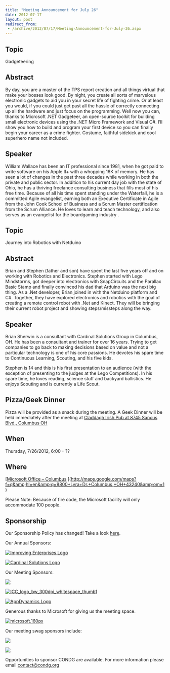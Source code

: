 ```yaml
---
title: "Meeting Announcement for July 26"
date: 2012-07-17
layout: post
redirect_from:
 - /archive/2012/07/17/Meeting-Announcement-for-July-26.aspx
---
```


## Topic

Gadgeteering

## Abstract

By day, you are a master of the TPS report creation and all things virtual that make your bosses look good. By night, you create all sorts of marvelous electronic gadgets to aid you in your secret life of fighting crime. Or at least you would, if you could just get past all the hassle of correctly connecting up all the hardware and just focus on the programming. Well now you can, thanks to Microsoft .NET Gadgeteer, an open-source toolkit for building small electronic devices using the .NET Micro Framework and Visual C#. I’ll show you how to build and program your first device so you can finally begin your career as a crime fighter. Costume, faithful sidekick and cool superhero name not included.

## Speaker

William Wallace has been an IT professional since 1981, when he got paid to write software on his Apple II+ with a whopping 16K of memory. He has seen a lot of changes in the past three decades while working in both the private and public sector. In addition to his current day job with the state of Ohio, he has a thriving freelance consulting business that fills most of his free time. Because of all his time spent standing under the Waterfall, he is a committed Agile evangelist, earning both an Executive Certificate in Agile from the John Cook School of Business and a Scrum Master certification from the Scrum Alliance. He loves to learn and teach technology, and also serves as an evangelist for the boardgaming industry .

## Topic

Journey into Robotics with Netduino

## Abstract

Brian and Stephen (father and son) have spent the last five years off and on working with Robotics and Electronics. Stephen started with Lego Mindstorms, got deeper into electronics with SnapCircuits and the Parallax Basic Stamp and finally convinced his dad that Arduino was the next big thing. As a .Net developer, Brian joined in with the Netduino platform and C#. Together, they have explored electronics and robotics with the goal of creating a remote control robot with .Net and Kinect. They will be bringing their current robot project and showing steps/missteps along the way.

## Speaker

Brian Sherwin is a consultant with Cardinal Solutions Group in Columbus, OH. He has been a consultant and trainer for over 16 years. Trying to get companies to go back to making decisions based on value and not a particular technology is one of his core passions. He devotes his spare time to Continuous Learning, Scouting, and his five kids.

Stephen is 14 and this is his first presentation to an audience (with the exception of presenting to the judges at the Lego Competitions). In his spare time, he loves reading, science stuff and backyard ballistics. He enjoys Scouting and is currently a Life Scout.

## Pizza/Geek Dinner

Pizza will be provided as a snack during the meeting. A Geek Dinner will be held immediately after the meeting at [Claddagh Irish Pub at 8745 Sancus Blvd., Columbus OH](http://www.bing.com/local/details.aspx?lid=YN671x11725012&amp;qt=yp&amp;what=claddagh&amp;where=Columbus,+Ohio&amp;s_cid=ansPhBkYp02&amp;mkt=en-us&amp;q=claddagh&amp;FORM=LARE)

## When

Thursday, 7/26/2012, 6:00 - ??

## Where
 [[Microsoft Office – Columbus](http://maps.google.com/maps?f=q&amp;hl=en&amp;q=8800+Lyra+Dr.+Columbus,+OH+43240&amp;om=1) ](http://maps.google.com/maps?f=q&amp;hl=en&amp;q=8800+Lyra+Dr.+Columbus,+OH+43240&amp;om=1)

Please Note: Because of fire code, the Microsoft facility will only accommodate 100 people.

## Sponsorship

Our Sponsorship Policy has changed! Take a look [here](http://www.condg.org/documents/Sponsorship%20Policy.pdf).

Our Annual Sponsors:

[![Improving Enterprises Logo](http://condg.org/images/condg_org/Windows-Live-Writer/February-Meeting-Announcement_BD2C/ie-logo_thumb.jpg)](http://www.improvingenterprises.com)

[![Cardinal Solutions Logo](http://www.cardinalsolutions.com/etc/designs/cardinal/clientlibs/resources/images/logo.png)](http://www.cardinalsolutions.com)

Our Meeting Sponsors:

[![](http://www.hmbnet.com/images/HMBLogo_small.jpg)](http://hmbnet.com)

[![ICC_logo_bw_300dpi_whitespace_thumb1](http://condg.org/images/condg_org/Windows-Live-Writer/July-Meeting-Announcement7262012_9844/ICC_logo_bw_300dpi_whitespace_thumb1_6ff40be1-f522-4690-add4-61f688b018d5.jpg "ICC_logo_bw_300dpi_whitespace_thumb1")](http://iccohio.com)

[![AppDynamics Logo](http://www.appdynamics.com/images/logo.png)](http://www.appdynamics.com)

Generous thanks to Microsoft for giving us the meeting space.

[![microsoft.160px](http://condg.org/images/condg_org/WindowsLiveWriter/JuneMeetingAnnouncement_C169/microsoft.160px_thumb_1.png "microsoft.160px")](http://www.microsoft.com)

Our meeting swag sponsors include:

[![](http://www.jetbrains.com/img/logo.gif)](http://www.jetbrains.com/)

[![](https://dzgdt8wefr0v4.cloudfront.net/assets/tpublogo_head-2da8440fd4312d32705e23afb44cb5df.png)](http://tekpub.com)

Opportunities to sponsor CONDG are available. For more information please email [contact@condg.org](mailto:contact@condg.org)

